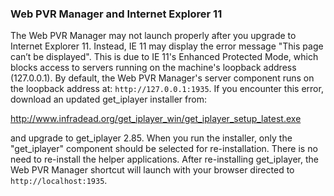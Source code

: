 ### Web PVR Manager and Internet Explorer 11

The Web PVR Manager may not launch properly after you upgrade to Internet Explorer 11.  Instead, IE 11 may display the error message "This page can’t be displayed".  This is due to IE 11's Enhanced Protected Mode, which blocks access to servers running on the machine's loopback address (127.0.0.1).  By default, the Web PVR Manager's server component runs on the loopback address at: `http://127.0.0.1:1935`.  If you encounter this error, download an updated get_iplayer installer from:

<http://www.infradead.org/get_iplayer_win/get_iplayer_setup_latest.exe>

and upgrade to get_iplayer 2.85.  When you run the installer, only the "get_iplayer" component should be selected for re-installation.  There is no need to re-install the helper applications.  After re-installing get_iplayer, the Web PVR Manager shortcut will launch with your browser directed to `http://localhost:1935`.

